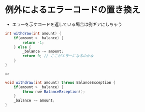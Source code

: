 # 例外によるエラーコードの置き換え
* エラーを示すコードを返している場合は例ギアにしちゃう
```java
int withdraw(int amount) {
    if(amount > _balance) {
        return -1;
    } else {
        _balance -= amount;
        return 0; // ここがエラーになるのかな
    }
}

=>

void withdraw(int amount) throws BalanceException {
    if(amount > _balance) {
        throw nwe BalanceException();
    }
    _balance -= amount;
}
```
